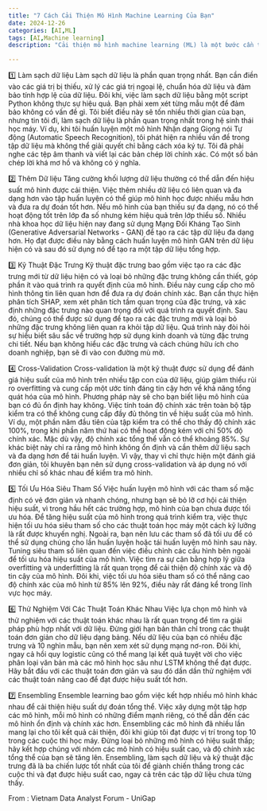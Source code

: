 ```yaml
---
title: "7 Cách Cải Thiện Mô Hình Machine Learning Của Bạn"
date: 2024-12-26
categories: [AI,ML]
tags: [AI,Machine learning]
description: "Cải thiện mô hình machine learning (ML) là một bước cần thiết trong việc tối ưu hóa hiệu suất và áp dụng thực tế của mô hình. Mô hình ban đầu có thể không đủ độ chính xác, dẫn đến kết quả không mong muốn do đó cải thiện mô hình giúp tăng độ chính xác và đáng tin cậy. Ngoài ra  dữ liệu và yêu cầu kinh doanh luôn thay đổi nên đòi hỏi cải thiện mô hình giúp nó thích nghi với những thay đổi này"

---
```

1️⃣ Làm sạch dữ liệu
Làm sạch dữ liệu là phần quan trọng nhất. Bạn cần điền vào các giá trị bị thiếu, xử lý các giá trị ngoại lệ, chuẩn hóa dữ liệu và đảm bảo tính hợp lệ của dữ liệu. Đôi khi, việc làm sạch dữ liệu bằng một script Python không thực sự hiệu quả. Bạn phải xem xét từng mẫu một để đảm bảo không có vấn đề gì. Tôi biết điều này sẽ tốn nhiều thời gian của bạn, nhưng tin tôi đi, làm sạch dữ liệu là phần quan trọng nhất trong hệ sinh thái học máy.
Ví dụ, khi tôi huấn luyện một mô hình Nhận dạng Giọng nói Tự động (Automatic Speech Recognition), tôi phát hiện ra nhiều vấn đề trong tập dữ liệu mà không thể giải quyết chỉ bằng cách xóa ký tự. Tôi đã phải nghe các tệp âm thanh và viết lại các bản chép lời chính xác. Có một số bản chép lời khá mơ hồ và không có ý nghĩa.

2️⃣ Thêm Dữ liệu
Tăng cường khối lượng dữ liệu thường có thể dẫn đến hiệu suất mô hình được cải thiện. Việc thêm nhiều dữ liệu có liên quan và đa dạng hơn vào tập huấn luyện có thể giúp mô hình học được nhiều mẫu hơn và đưa ra dự đoán tốt hơn. Nếu mô hình của bạn thiếu sự đa dạng, nó có thể hoạt động tốt trên lớp đa số nhưng kém hiệu quả trên lớp thiểu số.
Nhiều nhà khoa học dữ liệu hiện nay đang sử dụng Mạng Đối Kháng Tạo Sinh (Generative Adversarial Networks - GAN) để tạo ra các tập dữ liệu đa dạng hơn. Họ đạt được điều này bằng cách huấn luyện mô hình GAN trên dữ liệu hiện có và sau đó sử dụng nó để tạo ra một tập dữ liệu tổng hợp.

3️⃣ Kỹ Thuật Đặc Trưng
Kỹ thuật đặc trưng bao gồm việc tạo ra các đặc trưng mới từ dữ liệu hiện có và loại bỏ những đặc trưng không cần thiết, góp phần ít vào quá trình ra quyết định của mô hình. Điều này cung cấp cho mô hình thông tin liên quan hơn để đưa ra dự đoán chính xác.
Bạn cần thực hiện phân tích SHAP, xem xét phân tích tầm quan trọng của đặc trưng, và xác định những đặc trưng nào quan trọng đối với quá trình ra quyết định. Sau đó, chúng có thể được sử dụng để tạo ra các đặc trưng mới và loại bỏ những đặc trưng không liên quan ra khỏi tập dữ liệu. Quá trình này đòi hỏi sự hiểu biết sâu sắc về trường hợp sử dụng kinh doanh và từng đặc trưng chi tiết. Nếu bạn không hiểu các đặc trưng và cách chúng hữu ích cho doanh nghiệp, bạn sẽ đi vào con đường mù mờ.

4️⃣ Cross-Validation
Cross-validation là một kỹ thuật được sử dụng để đánh giá hiệu suất của mô hình trên nhiều tập con của dữ liệu, giúp giảm thiểu rủi ro overfitting và cung cấp một ước tính đáng tin cậy hơn về khả năng tổng quát hóa của mô hình. Phương pháp này sẽ cho bạn biết liệu mô hình của bạn có đủ ổn định hay không.
Việc tính toán độ chính xác trên toàn bộ tập kiểm tra có thể không cung cấp đầy đủ thông tin về hiệu suất của mô hình. Ví dụ, một phần năm đầu tiên của tập kiểm tra có thể cho thấy độ chính xác 100%, trong khi phần năm thứ hai có thể hoạt động kém với chỉ 50% độ chính xác. Mặc dù vậy, độ chính xác tổng thể vẫn có thể khoảng 85%. Sự khác biệt này chỉ ra rằng mô hình không ổn định và cần thêm dữ liệu sạch và đa dạng hơn để tái huấn luyện.
Vì vậy, thay vì chỉ thực hiện một đánh giá đơn giản, tôi khuyên bạn nên sử dụng cross-validation và áp dụng nó với nhiều chỉ số khác nhau để kiểm tra mô hình.

5️⃣ Tối Ưu Hóa Siêu Tham Số
Việc huấn luyện mô hình với các tham số mặc định có vẻ đơn giản và nhanh chóng, nhưng bạn sẽ bỏ lỡ cơ hội cải thiện hiệu suất, vì trong hầu hết các trường hợp, mô hình của bạn chưa được tối ưu hóa. Để tăng hiệu suất của mô hình trong quá trình kiểm tra, việc thực hiện tối ưu hóa siêu tham số cho các thuật toán học máy một cách kỹ lưỡng là rất được khuyến nghị. Ngoài ra, bạn nên lưu các tham số đã tối ưu để có thể sử dụng chúng cho lần huấn luyện hoặc tái huấn luyện mô hình sau này.
Tuning siêu tham số liên quan đến việc điều chỉnh các cấu hình bên ngoài để tối ưu hóa hiệu suất của mô hình. Việc tìm ra sự cân bằng hợp lý giữa overfitting và underfitting là rất quan trọng để cải thiện độ chính xác và độ tin cậy của mô hình. Đôi khi, việc tối ưu hóa siêu tham số có thể nâng cao độ chính xác của mô hình từ 85% lên 92%, điều này rất đáng kể trong lĩnh vực học máy.

6️⃣ Thử Nghiệm Với Các Thuật Toán Khác Nhau
Việc lựa chọn mô hình và thử nghiệm với các thuật toán khác nhau là rất quan trọng để tìm ra giải pháp phù hợp nhất với dữ liệu. Đừng giới hạn bản thân chỉ trong các thuật toán đơn giản cho dữ liệu dạng bảng. Nếu dữ liệu của bạn có nhiều đặc trưng và 10 nghìn mẫu, bạn nên xem xét sử dụng mạng nơ-ron. Đôi khi, ngay cả hồi quy logistic cũng có thể mang lại kết quả tuyệt vời cho việc phân loại văn bản mà các mô hình học sâu như LSTM không thể đạt được.
Hãy bắt đầu với các thuật toán đơn giản và sau đó dần dần thử nghiệm với các thuật toán nâng cao để đạt được hiệu suất tốt hơn.

7️⃣ Ensembling
Ensemble learning bao gồm việc kết hợp nhiều mô hình khác nhau để cải thiện hiệu suất dự đoán tổng thể. Việc xây dựng một tập hợp các mô hình, mỗi mô hình có những điểm mạnh riêng, có thể dẫn đến các mô hình ổn định và chính xác hơn.
Ensembling các mô hình đã nhiều lần mang lại cho tôi kết quả cải thiện, đôi khi giúp tôi đạt được vị trí trong top 10 trong các cuộc thi học máy. Đừng loại bỏ những mô hình có hiệu suất thấp; hãy kết hợp chúng với nhóm các mô hình có hiệu suất cao, và độ chính xác tổng thể của bạn sẽ tăng lên.
Ensembling, làm sạch dữ liệu và kỹ thuật đặc trưng đã là ba chiến lược tốt nhất của tôi để giành chiến thắng trong các cuộc thi và đạt được hiệu suất cao, ngay cả trên các tập dữ liệu chưa từng thấy.

From : Vietnam Data Analyst Forum - UniGap
